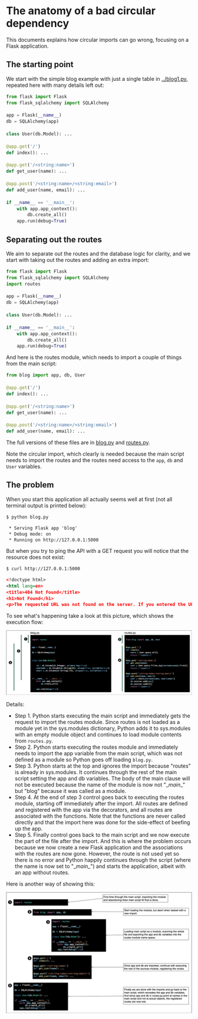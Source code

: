 # The anatomy of a bad circular dependency

This documents explains how circular imports can go wrong, focusing on a Flask application.


## The starting point

We start with the simple blog example with just a single table in [../blog1.py](../blog1.py), repeated here with many details left out:

```python
from flask import Flask
from flask_sqlalchemy import SQLAlchemy

app = Flask(__name__)
db = SQLAlchemy(app)

class User(db.Model): ...

@app.get('/')
def index(): ...

@app.get('/<string:name>')
def get_user(name): ...

@app.post('/<string:name>/<string:email>')
def add_user(name, email): ...

if __name__ == '__main__':
    with app.app_context():
        db.create_all()
    app.run(debug=True)
```


## Separating out the routes

We aim to separate out the routes and the database logic for clarity, and we start with taking out the routes and adding an extra import:

```python
from flask import Flask
from flask_sqlalchemy import SQLAlchemy
import routes

app = Flask(__name__)
db = SQLAlchemy(app)

class User(db.Model): ...

if __name__ == '__main__':
    with app.app_context():
        db.create_all()
    app.run(debug=True)
```

And here is the routes module, which needs to import a couple of things from the main script:

```python
from blog import app, db, User

@app.get('/')
def index(): ...

@app.get('/<string:name>')
def get_user(name): ...

@app.post('/<string:name>/<string:email>')
def add_user(name, email): ...
```

The full versions of these files are in [blog.py](blog.py) and [routes.py](routes.py).

Note the circular import, which clearly is needed because the main script needs to import the routes and the routes need access to the `app`, `db` and `User` variables.


## The problem

When you start this application all actually seems well at first (not all terminal output is printed below):

```shell
$ python blog.py
```
```
 * Serving Flask app 'blog'
 * Debug mode: on
 * Running on http://127.0.0.1:5000
```

But when you try to ping the API with a GET request you will notice that the resource does not exist:

```
$ curl http://127.0.0.1:5000
```
```xml
<!doctype html>
<html lang=en>
<title>404 Not Found</title>
<h1>Not Found</h1>
<p>The requested URL was not found on the server. If you entered the URL manually please check your spelling and try again.</p>
```

To see what's happening take a look at this picture, which shows the execution flow:

<img src="flow1.png" width=800>

Details:

- Step 1. Python starts executing the main script and immediately gets the request to import the routes module. Since routes is not loaded as a module yet in the sys.modules dictionary, Python adds it to sys.modules with an empty module object and continues to load module contents from `routes.py`.
- Step 2. Python starts executing the routes module and immediately needs to import the app variable from the main script, which was not defined as a module so Python goes off loading `blog.py`.
- Step 3. Python starts at the top and ignores the import because "routes" is already in sys.modules. It continues through the rest of the main script setting the app and db variables. The body of the main clause will not be executed because the name of the module is now not "\__main__" but "blog" because it was called as a module.
- Step 4. At the end of step 3 control goes back to executing the routes module, starting off immediately after the import. All routes are defined and registered with the app via the decorators, and all routes are associated with the functions. Note that the functions are never called directly and that the import here was done for the side-effect of beefing up the app.
- Step 5. Finally control goes back to the main script and we now execute the part of the file after the import. And this is where the problem occurs because we now create a new Flask application and the associations with the routes are now gone. However, the route is not used yet so there is no error and Python happily continues through the script (where the name is now set to "\__main__") and starts the application, albeit with an app without routes.

Here is another way of showing this:

<img src="flow2.png" width=800>

